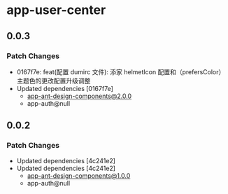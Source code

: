 # app-user-center

## 0.0.3

### Patch Changes

- 0167f7e: feat(配置 dumirc 文件): 添家 helmetIcon 配置和（prefersColor）主题色的更改配置升级调整
- Updated dependencies [0167f7e]
  - app-ant-design-components@2.0.0
  - app-auth@null

## 0.0.2

### Patch Changes

- Updated dependencies [4c241e2]
- Updated dependencies [4c241e2]
  - app-ant-design-components@1.0.0
  - app-auth@null
